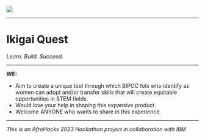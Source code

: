 <a href="https://github.com/ea-saix-dvil/iQ">
    <img align="center" src="iQ_Logo.png"/>
</a>

---

# Ikigai Quest
*Learn. Build. Succeed.*

---

**WE:**
- Aim to create a unique tool through which BIPOC folx who identify as women can adopt and/or transfer skills that will create equitable opportunities in STEM fields.
- Would love your help in shaping this expansive product.
- Welcome ANYONE who wants to share in this experience

---

*This is an AfroHacks 2023 Hackathon project in collaboration with IBM*
